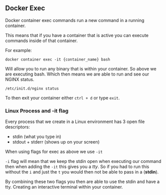## Docker Exec

Docker container exec commands run a new command in a running container.

This means that if you have a container that is active you can execute commands inside of that container.

For example:

```shell
docker container exec -it {container_name} bash
```

Will allow you to run any binary that is within your container. So above we are executing bash. Which then means we are able to run and see our NGINX status.

```shell
/etc/init.d/nginx status
```

To then exit your container either `ctrl + d` or type `exit`.

### Linux Process and  -it flag

Every process that we create in a Linux environment has 3 open file descriptors:

-  stdin (what you type in)
-  stdout + stderr (shows up on your screen)

When using flags for exec as above we use `-it` 

`-i` flag will mean that we keep the stdin open when executing our command
then when adding the `-it` this gives you a *tty*. So if you had to run this without the `i` and just the `t` you would then not be able to pass in a (**stdin**). 

By combining these two flags you then are able to use the stdin and have a tty. Creating an interactive terminal within your container.